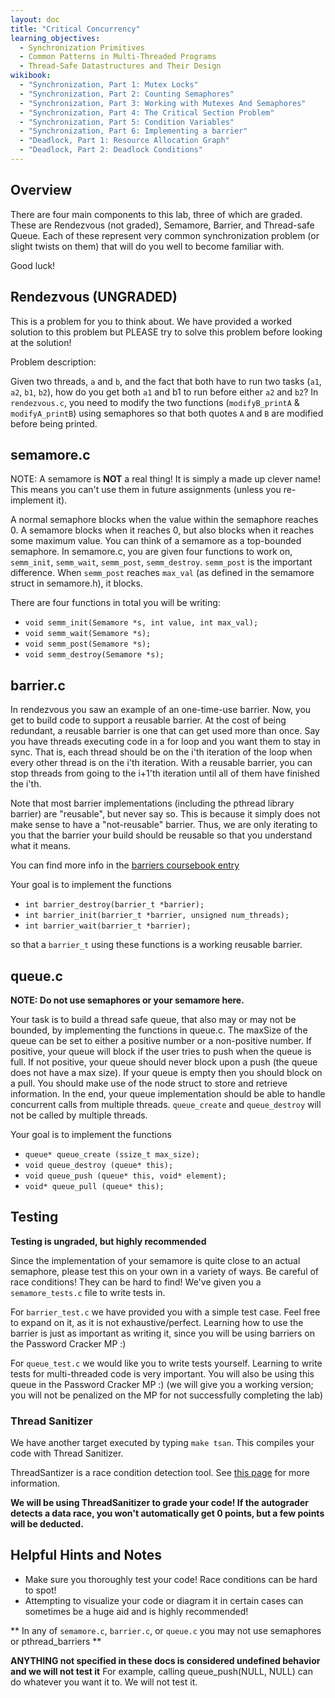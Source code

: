 ```yaml
---
layout: doc
title: "Critical Concurrency"
learning_objectives:
  - Synchronization Primitives
  - Common Patterns in Multi-Threaded Programs
  - Thread-Safe Datastructures and Their Design
wikibook:
  - "Synchronization, Part 1: Mutex Locks"
  - "Synchronization, Part 2: Counting Semaphores"
  - "Synchronization, Part 3: Working with Mutexes And Semaphores"
  - "Synchronization, Part 4: The Critical Section Problem"
  - "Synchronization, Part 5: Condition Variables"
  - "Synchronization, Part 6: Implementing a barrier"
  - "Deadlock, Part 1: Resource Allocation Graph"
  - "Deadlock, Part 2: Deadlock Conditions"
---
```


## Overview

There are four main components to this lab, three of which are graded. These are Rendezvous (not graded), Semamore, Barrier, and Thread-safe Queue. Each of these represent very common synchronization problem (or slight twists on them) that will do you well to become familiar with.

Good luck!

## Rendezvous (UNGRADED)

This is a problem for you to think about. We have provided a worked solution to this problem but PLEASE try to solve this problem before looking at the solution!

Problem description:

Given two threads, `a` and `b`, and the fact that both have to run two tasks (`a1`, `a2`, `b1`, `b2`), how do you get both `a1` and b1 to run before either `a2` and `b2`? In `rendezvous.c`, you need to modify the two functions (`modifyB_printA` & `modifyA_printB`) using semaphores so that both quotes `A` and `B` are modified before being printed.


## semamore.c
NOTE: A semamore is **NOT** a real thing! It is simply a made up clever name! This means you can't use them in future assignments (unless you re-implement it).

A normal semaphore blocks when the value within the semaphore reaches 0. A semamore blocks when it reaches 0, but also blocks when it reaches some maximum value. You can think of a semamore as a top-bounded semaphore. In semamore.c, you are given four functions to work on, `semm_init`, `semm_wait`, `semm_post`, `semm_destroy`. `semm_post` is the important difference. When `semm_post` reaches `max_val` (as defined in the semamore struct in semamore.h), it blocks.

There are four functions in total you will be writing:

* `void semm_init(Semamore *s, int value, int max_val);`
* `void semm_wait(Semamore *s);`
* `void semm_post(Semamore *s);`
* `void semm_destroy(Semamore *s);`

## barrier.c

In rendezvous you saw an example of an one-time-use barrier.  Now, you get to build code to support a reusable barrier.  At the cost of being redundant, a reusable barrier is one that can get used more than once.  Say you have threads executing code in a for loop and you want them to stay in sync.  That is, each thread should be on the i'th iteration of the loop when every other thread is on the i'th iteration.  With a reusable barrier, you can stop threads from going to the i+1'th iteration until all of them have finished the i'th.

Note that most barrier implementations (including the pthread library barrier) are "reusable", but never say so.  This is because it simply does not make sense to have a "not-reusable" barrier.  Thus, we are only iterating to you that the barrier your build should be reusable so that you understand what  it means.

You can find more info in the [barriers coursebook entry](http://cs341.cs.illinois.edu/coursebook/Synchronization#barriers)

Your goal is to implement the functions

* `int barrier_destroy(barrier_t *barrier);`
* `int barrier_init(barrier_t *barrier, unsigned num_threads);`
* `int barrier_wait(barrier_t *barrier);`

so that a `barrier_t` using these functions is a working reusable barrier.

## queue.c

**NOTE: Do not use semaphores or your semamore here.**

Your task is to build a thread safe queue, that also may or may not be bounded, by implementing the functions in queue.c. The maxSize of the queue can be set to either a positive number or a non-positive number. If positive, your queue will block if the user tries to push when the queue is full. If not positive, your queue should never block upon a push (the queue does not have a max size). If your queue is empty then you should block on a pull. You should make use of the node struct to store and retrieve information. In the end, your queue implementation should be able to handle concurrent calls from multiple threads. `queue_create` and `queue_destroy` will not be called by multiple threads.

Your goal is to implement the functions

* `queue* queue_create (ssize_t max_size);`
* `void queue_destroy (queue* this);`
* `void queue_push (queue* this, void* element);`
* `void* queue_pull (queue* this);`

## Testing

**Testing is ungraded, but highly recommended**

Since the implementation of your semamore is quite close to an actual semaphore, please test this on your own in a variety of ways. Be careful of race conditions! They can be hard to find!  We've given you a `semamore_tests.c` file to write tests in.


For `barrier_test.c` we have provided you with a simple test case.  Feel free to expand on it, as it is not exhaustive/perfect.  Learning how to use the barrier is just as important as writing it, since you will be using barriers on the Password Cracker MP :)

For `queue_test.c` we would like you to write tests yourself.  Learning to write tests for multi-threaded code is very important.  You will also be using this queue in the Password Cracker MP :)  (we will give you a working version; you will not be penalized on the MP for not successfully completing the lab)

### Thread Sanitizer

We have another target executed by typing `make tsan`. This compiles your code with Thread Sanitizer.

ThreadSantizer is a race condition detection tool. See [this page](http://cs341.cs.illinois.edu/coursebook/Background#tsan) for more information.

**We will be using ThreadSanitizer to grade your code! If the autograder detects a data race, you won't automatically get 0 points, but a few points will be deducted.**


## Helpful Hints and Notes

*   Make sure you thoroughly test your code! Race conditions can be hard to spot!
*   Attempting to visualize your code or diagram it in certain cases can sometimes be a huge aid and is highly recommended!

** In any of `semamore.c`, `barrier.c`, or `queue.c` you may not use semaphores or pthread_barriers **

**ANYTHING not specified in these docs is considered undefined behavior and we will not test it**
For example, calling queue_push(NULL, NULL) can do whatever you want it to. We will not test it.
